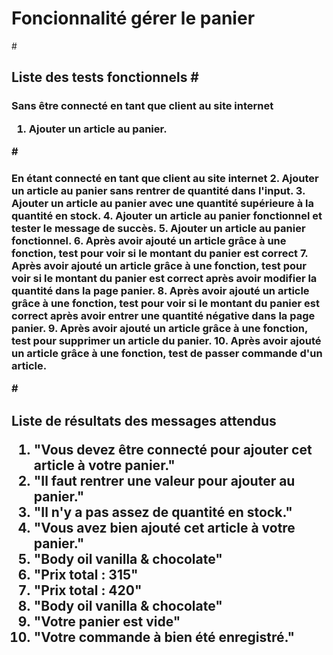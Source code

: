 # Foncionnalité gérer le panier

#<h2> Liste des tests fonctionnels
#<h3> Sans être connecté en tant que client au site internet
1. Ajouter un article au panier.

#<h3> En étant connecté en tant que client au site internet
2. Ajouter un article au panier sans rentrer de quantité dans l'input.
3. Ajouter un article au panier avec une quantité supérieure à la quantité en stock.
4. Ajouter un article au panier fonctionnel et tester le message de succès.
5. Ajouter un article au panier fonctionnel.
6. Après avoir ajouté un article grâce à une fonction, test pour voir si le montant du panier est correct
7. Après avoir ajouté un article grâce à une fonction, test pour voir si le montant du panier est correct après avoir modifier la quantité dans la page panier.
8. Après avoir ajouté un article grâce à une fonction, test pour voir si le montant du panier est correct après avoir entrer une quantité négative dans la page panier.
9. Après avoir ajouté un article grâce à une fonction, test pour supprimer un article du panier.
10. Après avoir ajouté un article grâce à une fonction, test de passer commande d'un article.

#<h2> Liste de résultats des messages attendus
1. "Vous devez être connecté pour ajouter cet article à votre panier."
2. "Il faut rentrer une valeur pour ajouter au panier."
3. "Il n'y a pas assez de quantité en stock."
4. "Vous avez bien ajouté cet article à votre panier."
5. "Body oil vanilla & chocolate"
6. "Prix total : 315"
7. "Prix total : 420"
8. "Body oil vanilla & chocolate"
9. "Votre panier est vide"
10. "Votre commande à bien été enregistré."